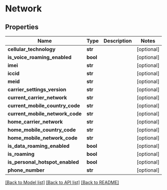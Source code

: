 # Network

## Properties
Name | Type | Description | Notes
------------ | ------------- | ------------- | -------------
**cellular_technology** | **str** |  | [optional] 
**is_voice_roaming_enabled** | **bool** |  | [optional] 
**imei** | **str** |  | [optional] 
**iccid** | **str** |  | [optional] 
**meid** | **str** |  | [optional] 
**carrier_settings_version** | **str** |  | [optional] 
**current_carrier_network** | **str** |  | [optional] 
**current_mobile_country_code** | **str** |  | [optional] 
**current_mobile_network_code** | **str** |  | [optional] 
**home_carrier_network** | **str** |  | [optional] 
**home_mobile_country_code** | **str** |  | [optional] 
**home_mobile_network_code** | **str** |  | [optional] 
**is_data_roaming_enabled** | **bool** |  | [optional] 
**is_roaming** | **bool** |  | [optional] 
**is_personal_hotspot_enabled** | **bool** |  | [optional] 
**phone_number** | **str** |  | [optional] 

[[Back to Model list]](../README.md#documentation-for-models) [[Back to API list]](../README.md#documentation-for-api-endpoints) [[Back to README]](../README.md)


